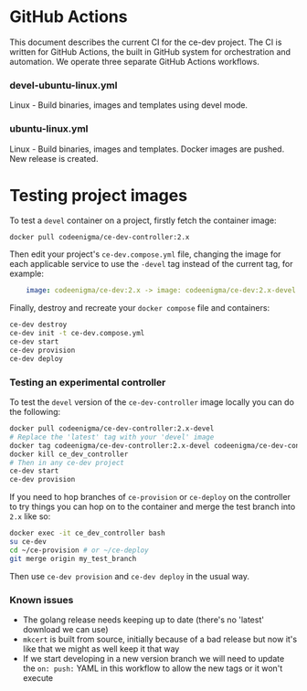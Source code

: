 # GitHub Actions
This document describes the current CI for the ce-dev project. The CI is written for GitHub Actions, the built in GitHub system for orchestration and automation. We operate three separate GitHub Actions workflows.

### devel-ubuntu-linux.yml

Linux - Build binaries, images and templates using devel mode.

### ubuntu-linux.yml

Linux - Build binaries, images and templates. Docker images are pushed. New release is created.

# Testing project images
To test a `devel` container on a project, firstly fetch the container image:

```
docker pull codeenigma/ce-dev-controller:2.x
```

Then edit your project's `ce-dev.compose.yml` file, changing the image for each applicable service to use the `-devel` tag instead of the current tag, for example:

```yaml
    image: codeenigma/ce-dev:2.x -> image: codeenigma/ce-dev:2.x-devel 
```

Finally, destroy and recreate your `docker compose` file and containers:

```bash
ce-dev destroy
ce-dev init -t ce-dev.compose.yml
ce-dev start
ce-dev provision
ce-dev deploy
```

### Testing an experimental controller
To test the `devel` version of the `ce-dev-controller` image locally you can do the following:

```bash
docker pull codeenigma/ce-dev-controller:2.x-devel
# Replace the 'latest' tag with your 'devel' image
docker tag codeenigma/ce-dev-controller:2.x-devel codeenigma/ce-dev-controller:2.x
docker kill ce_dev_controller
# Then in any ce-dev project
ce-dev start
ce-dev provision
```

If you need to hop branches of `ce-provision` or `ce-deploy` on the controller to try things you can hop on to the container and merge the test branch into `2.x` like so:

```bash
docker exec -it ce_dev_controller bash
su ce-dev
cd ~/ce-provision # or ~/ce-deploy
git merge origin my_test_branch
```

Then use `ce-dev provision` and `ce-dev deploy` in the usual way.

### Known issues
* The golang release needs keeping up to date (there's no 'latest' download we can use)
* `mkcert` is built from source, initially because of a bad release but now it's like that we might as well keep it that way
* If we start developing in a new version branch we will need to update the `on: push:` YAML in this workflow to allow the new tags or it won't execute
